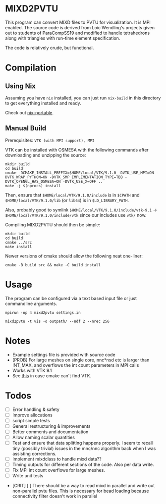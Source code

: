 # MIXD2PVTU

This program can convert MIXD files to PVTU for visualization. It is MPI enabled. The source code is derived from Loic Wendling's projects given out to students of ParaCompSS19 and modified to handle tetrahedrons along with triangles with run-time element specification. 

The code is relatively crude, but functional. 

# Compilation 

## Using Nix

Assuming you have `nix` installed, you can just run `nix-build` in this directory to get everything installed and ready.

Check out [nix-portable](https://github.com/DavHau/nix-portable).

## Manual Build

Prerequisites: `VTK (with MPI support), MPI`

VTK can be installed with OSMESA with the following commands after downloading and unzipping the source:

```
mkdir build
cd build
cmake -DCMAKE_INSTALL_PREFIX=$HOME/local/VTK/9.1.0 -DVTK_USE_MPI=ON -DVTK_WRAP_PYTHON=ON -DVTK_SMP_IMPLEMENTATION_TYPE=TBB -DVTK_OPENGL_HAS_OSMESA=ON -DVTK_USE_X=OFF ..
make -j $(nprocs) install
```

Then, ensure that `$HOME/local/VTK/9.1.0/include` is in `$CPATH` and `$HOME/local/VTK/9.1.0/lib` (or `lib64`) is in `$LD_LIBRARY_PATH`.

Also, probably good to symlink `$HOME/local/VTK/9.1.0/include/vtk-9.1` -> `$HOME/local/VTK/9.1.0/include/vtk` since our includes use `vtk/` now.

Compiling MIXD2PVTU should then be simple:

```
mkdir build
cd build
cmake ../src
make install
```

Newer versions of cmake should allow the following neat one-liner:

```
cmake -B build src && make -C build install
```

# Usage
The program can be configured via a text based input file or just commandline arguments.

`mpirun -np 4 mixd2pvtu settings.in`

`mixd2pvtu -t vis -o outpath/ --ndf 2 --nrec 256`

# Notes
- Example settings file is provided with source code
- [PROB] For large meshes on single core, nnc*nsd etc is larger than INT_MAX, and overflows the int count parameters in MPI calls
- Works with VTK 9.1
- See [this](https://vtk.org/Wiki/VTK/Tutorials/CMakeListsFile) in case cmake can't find VTK.

# Todos
- [ ] Error handling & safety
- [ ] Improve allocations
- [ ] script simple tests
- [ ] General restructuring & improvements
- [ ] Better comments and documentation 
- [ ] Allow naming scalar quantities
- [ ] Test and ensure that data splitting happens properly. I seem to recall tiny (possibly trivial) issues in the mnc/nnc algorithm back when I was assisting corrections.
- [ ] Implement mixdclass to handle mixd data??
- [ ] Timing outputs for different sections of the code. Also per data write. 
- [ ] Fix MPI int count overflows for large meshes. 
- [ ] Write unit tests
- [CRIT] [ ] There should be a way to read mixd in parallel and write out non-parallel pvtu files. This is necessary for bead loading because connectivity filter doesn't work in parallel
